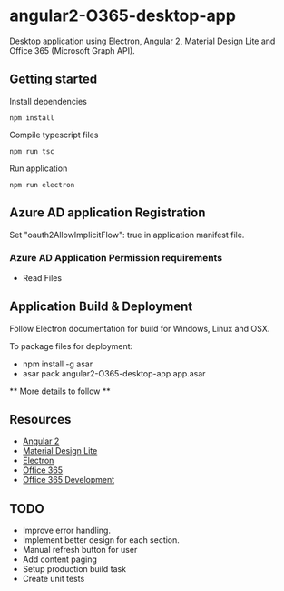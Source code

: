# angular2-O365-desktop-app
Desktop application using Electron, Angular 2, Material Design Lite and Office 365 (Microsoft Graph API).

## Getting started

Install dependencies

`
npm install
`

Compile typescript files

`
npm run tsc
`

Run application

`
npm run electron
`

## Azure AD application Registration

Set "oauth2AllowImplicitFlow": true in application manifest file.

### Azure AD Application Permission requirements

* Read Files

## Application Build & Deployment

Follow Electron documentation for build for Windows, Linux and OSX.

To package files for deployment:


* npm install -g asar
* asar pack angular2-O365-desktop-app app.asar


** More details to follow **

## Resources

* [Angular 2](https://angular.io/)
* [Material Design Lite](http://www.getmdl.io/)
* [Electron](http://electron.atom.io/)
* [Office 365](https://products.office.com/en-gb/business/compare-office-365-for-business-plans)
* [Office 365 Development](https://dev.office.com/)

## TODO

* Improve error handling.
* Implement better design for each section.
* Manual refresh button for user
* Add content paging
* Setup production build task
* Create unit tests